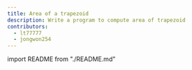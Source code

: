 ```yaml
---
title: Area of a trapezoid
description: Write a program to compute area of trapezoid
contributors:
  - lt77777
  - jongwon254
---
```


import README from "./README.md"

<README />
